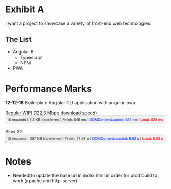 # Exhibit A

I want a project to showcase a variety of front-end web technologies.

## The List

- Angular 6
  - Typescript
  - NPM
- PWA


# Performance Marks

**12-12-18**
Boilerplate Angular CLI application with angular-pwa

Regular WIFI (122.3 Mbps download speed)
![alt text](/readme_assets/performance/2018-12-12-wifi.png)

Slow 3G
![alt text](/readme_assets/performance/2018-12-12-3g.png)

# Notes

- Needed to update the base url in index.html in order for prod build to work (apache and http-server)